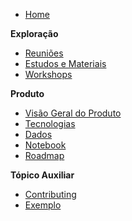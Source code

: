 - [Home](README.md)

**Exploração**

- [Reuniões](/exploracao/reunioes.md)
- [Estudos e Materiais](/exploracao/estudos_materiais.md)
- [Workshops](/exploracao/workshops.md)

**Produto**

- [Visão Geral do Produto](/produto/visaogeral.md)
- [Tecnologias](/produto/tecnologias.md)
- [Dados](/produto/dados.md)
- [Notebook](/produto/notebook.md)
- [Roadmap](/produto/roadmap.md)

**Tópico Auxiliar**

- [Contributing](CONTRIBUTING.md)
- [Exemplo](template.md)
